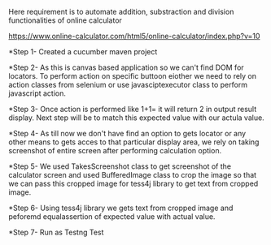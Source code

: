 <p>Here requirement is to automate addition, substraction and division functionalities of online calculator </p>
 
 https://www.online-calculator.com/html5/online-calculator/index.php?v=10


*Step 1- Created a cucumber maven project

*Step 2- As this is canvas based application so we can't find DOM for locators. 
To perform action on specific buttoon eiother we need to rely on action classes from selenium or use javasciptexecutor class to perform javascript action.

*Step 3- Once action is performed like 1+1= it will return 2 in output result display. Next step will be to match this expected value with our actula value.

*Step 4- As till now we don't have find an option to gets locator or any other means to gets acces to that particular display area, we rely on taking screenshot of entire screen after performing calculation option.

*Step 5- We used TakesScreenshot class to get screenshot of the calculator screen and used BufferedImage class to crop the image so that we can pass this cropped image for tess4j library to get text from cropped image.

*Step 6- Using tess4j library we gets text from cropped image and peforemd equalassertion of expected value with actual value.

*Step 7- Run as Testng Test
 
